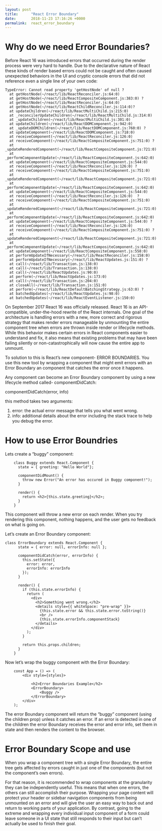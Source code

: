 ```yaml
---
layout: post
title:      "React Error Boundary"
date:       2018-11-23 17:16:26 +0000
permalink:  react_error_boundary
---
```



# Why do we need Error Boundaries?
Before React 16 was introduced errors that occurred during the render process were very hard to handle. Due to the declarative nature of React these kinds of render based errors could not be caught and often caused unexpected behaviors in the UI and cryptic console errors that did not reference even a single line of your own code:

```
TypeError: Cannot read property 'getHostNode' of null ?
  at getHostNode(~/react/lib/ReactReconciler.js:64:0)
  at getHostNode(~/react/lib/ReactCompositeComponent.js:383:0) ?
  at getHostNode(~/react/lib/ReactReconciler.js:64:0)
  at getHostNode(~/react/lib/ReactChildReconciler.js:114:0)?
  at updateChildren(~/react/lib/ReactMultiChild.js:215:0)
  at _reconcilerUpdateChildren(~/react/lib/ReactMultiChild.js:314:0)
  at _updateChildren(~/react/lib/ReactMultiChild.js:301:0)
  at updateChildren(~/react/lib/ReactDOMComponent.js:942:0)
  at _updateDOMChildren(~/react/lib/ReactDOMComponent.js:760:0) ?
  at updateComponent(~/react/lib/ReactDOMComponent.js:718:0)
  at receiveComponent(~/react/lib/ReactReconciler.js:126:0)
  at receiveComponent(~/react/lib/ReactCompositeComponent.js:751:0) ?
  at _updateRenderedComponent(~/react/lib/ReactCompositeComponent.js:721:0)
  at _performComponentUpdate(~/react/lib/ReactCompositeComponent.js:642:0)
  at updateComponent(~/react/lib/ReactCompositeComponent.js:544:0)
  at receiveComponent(~/react/lib/ReactReconciler.js:126:0) ?
  at receiveComponent(~/react/lib/ReactCompositeComponent.js:751:0)
  at _updateRenderedComponent(~/react/lib/ReactCompositeComponent.js:721:0)
  at _performComponentUpdate(~/react/lib/ReactCompositeComponent.js:642:0)
  at updateComponent(~/react/lib/ReactCompositeComponent.js:544:0)
  at receiveComponent(~/react/lib/ReactReconciler.js:126:0)  ?
  at receiveComponent(~/react/lib/ReactCompositeComponent.js:751:0)
  at _updateRenderedComponent(~/react/lib/ReactCompositeComponent.js:721:0)
  at _performComponentUpdate(~/react/lib/ReactCompositeComponent.js:642:0)
  at updateComponent(~/react/lib/ReactCompositeComponent.js:544:0) ?
  at receiveComponent(~/react/lib/ReactReconciler.js:126:0)
  at receiveComponent(~/react/lib/ReactCompositeComponent.js:751:0) ?
  at _updateRenderedComponent(~/react/lib/ReactCompositeComponent.js:721:0)
  at _performComponentUpdate(~/react/lib/ReactCompositeComponent.js:642:0)
  at updateComponent(~/react/lib/ReactCompositeComponent.js:558:0)
  at performUpdateIfNecessary(~/react/lib/ReactReconciler.js:158:0)
  at performUpdateIfNecessary(~/react/lib/ReactUpdates.js:151:0) ?
  at call(~/react/lib/Transaction.js:138:0)
  at call(~/react/lib/Transaction.js:138:0)
  at call(~/react/lib/ReactUpdates.js:90:0)
  at perform(~/react/lib/ReactUpdates.js:173:0)
  at call(~/react/lib/Transaction.js:204:0)
  at closeAll(~/react/lib/Transaction.js:151:0)
  at perform(~/react/lib/ReactDefaultBatchingStrategy.js:63:0) ?
  at batchedUpdates(~/react/lib/ReactUpdates.js:98:0)
  at batchedUpdates(~/react/lib/ReactEventListener.js:150:0)
```

On September 2017 React 16 was officially released. React 16 is an API-compatible, under-the-hood rewrite of the React internals. One goal of the architecture is handling errors with a new, more correct and rigorous strategy that makes render errors manageable by unmounting the entire component tree when errors are thrown inside render or lifecycle methods. While this behavior makes certain errors in React components easier to understand and fix, it also means that existing problems that may have been failing silently or non-catastrophically will now cause the entire app to unmount. 

To solution to this is React’s new component- ERROR BOUNDARIES.
You use this new tool by wrapping a component that might emit errors with an Error Boundary an component that catches the error once it happens. 

Any component can become an Error Boundary component by using a new lifecycle method called- componentDidCatch:

componentDidCatch(error, info)

this method takes two arguments:

1. error: the actual error message that tells you what went wrong.
2. info: additional details about the error including the stack trace to help you debug the error.

# How to use Error Boundries
Lets create a “buggy” component:

```
    class Buggy extends React.Component {
      state = { greeting: "Hello World"};

      componentDidMount() {
        throw new Error("An error has occured in Buggy component!");
      }

      render() {
        return <h2>{this.state.greeting}</h2>;
      }
    }

```

This component will throw a new error on each render. When you try rendering this component, nothing happens, and the user gets no feedback on what is going on.

Let’s create an Error Boundary component:

```
class ErrorBoundary extends React.Component {
      state = { error: null, errorInfo: null };

      componentDidCatch(error, errorInfo) {
        this.setState({
          error: error,
          errorInfo: errorInfo
        });
      }

      render() {
        if (this.state.errorInfo) {
          return (
            <div>
              <h2>Something went wrong.</h2>
              <details style={{ whiteSpace: "pre-wrap" }}>
                {this.state.error && this.state.error.toString()}
                <br />
                {this.state.errorInfo.componentStack}
              </details>
            </div>
          );
        }

        return this.props.children;
      }
    }
```

Now let’s wrap the buggy component with the Error Boundary:

```
	const App = () => (
		<div style={styles}>

			<h2>Error Boundaries Example</h2>
			<ErrorBoundary>
				<Buggy />
			</ErrorBoundary>
		</div>
	);
```

The error Boundary component will return the “buggy” component (using the children prop) unless it catches an error. If an error is detected in one of the children the error Boundary receives the error and error info, set them in state and then renders the content to the browser.

# Error Boundary Scope and use
When you wrap a component tree with a single Error Boundary, the entire tree gets affected by errors caught in just one of the components (but not the component’s own errors). 

For that reason, it is recommended to wrap components at the granularity they can be independently useful. This means that when one errors, the others can still accomplish their purpose. Wrapping your page content will protect your header or sidebar navigation components from being unmounted on an error and will give the user an easy way to back out and return to working parts of your application. By contrast, going to the extreme and wrapping every individual input component of a form could leave someone in a UI state that still responds to their input but can’t actually be used to finish their goal.




